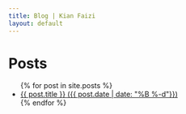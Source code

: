 ```yaml
---
title: Blog | Kian Faizi
layout: default
---
```


<h1> Posts </h1>

<ul class="posts">
  {% for post in site.posts %}
    <li>
        <a href="{{ post.url }}" title="{{ post.title | handleize }}">{{ post.title }} ({{ post.date | date: "%B %-d"}})</a>
    </li>
  {% endfor %}
</ul>
